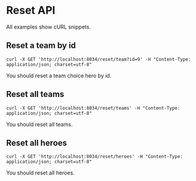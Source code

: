# Reset API

All examples show cURL snippets.

## Reset a team by id

```shel
curl -X GET 'http://localhost:8034/reset/team?id=9' -H "Content-Type: application/json; charset=utf-8"
```

You should reset a team choice hero by id.

## Reset all teams

```shell
curl -X GET 'http://localhost:8034/reset/teams' -H "Content-Type: application/json; charset=utf-8"
```

You should reset all teams.

## Reset all heroes

```shell
curl -X GET 'http://localhost:8034/reset/heroes' -H "Content-Type: application/json; charset=utf-8"
```

You should reset all heroes.
